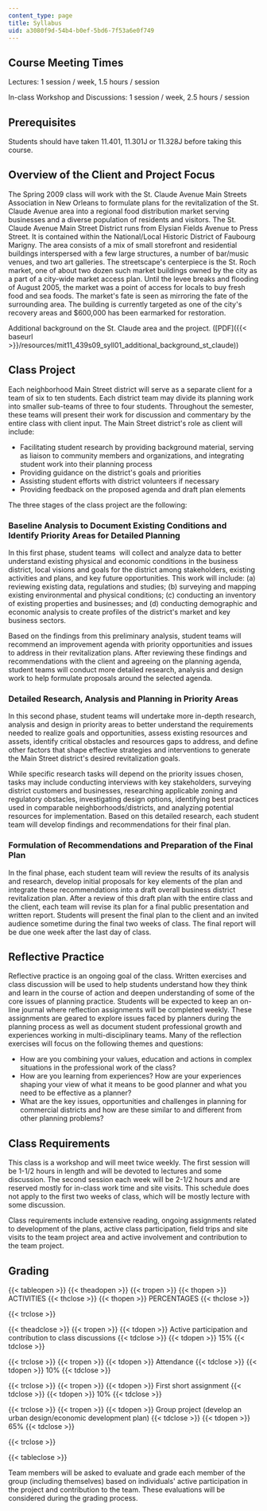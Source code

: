 ```yaml
---
content_type: page
title: Syllabus
uid: a3080f9d-54b4-b0ef-5bd6-7f53a6e0f749
---
```


Course Meeting Times
--------------------

Lectures: 1 session / week, 1.5 hours / session

In-class Workshop and Discussions: 1 session / week, 2.5 hours / session

Prerequisites
-------------

Students should have taken 11.401, 11.301J or 11.328J before taking this course.

Overview of the Client and Project Focus
----------------------------------------

The Spring 2009 class will work with the St. Claude Avenue Main Streets Association in New Orleans to formulate plans for the revitalization of the St. Claude Avenue area into a regional food distribution market serving businesses and a diverse population of residents and visitors. The St. Claude Avenue Main Street District runs from Elysian Fields Avenue to Press Street. It is contained within the National/Local Historic District of Faubourg Marigny. The area consists of a mix of small storefront and residential buildings interspersed with a few large structures, a number of bar/music venues, and two art galleries. The streetscape's centerpiece is the St. Roch market, one of about two dozen such market buildings owned by the city as a part of a city-wide market access plan. Until the levee breaks and flooding of August 2005, the market was a point of access for locals to buy fresh food and sea foods. The market's fate is seen as mirroring the fate of the surrounding area. The building is currently targeted as one of the city's recovery areas and $600,000 has been earmarked for restoration.

Additional background on the St. Claude area and the project. ([PDF]({{< baseurl >}}/resources/mit11_439s09_syll01_additional_background_st_claude))

Class Project
-------------

Each neighborhood Main Street district will serve as a separate client for a team of six to ten students. Each district team may divide its planning work into smaller sub-teams of three to four students. Throughout the semester, these teams will present their work for discussion and commentary by the entire class with client input. The Main Street district's role as client will include:

*   Facilitating student research by providing background material, serving as liaison to community members and organizations, and integrating student work into their planning process
*   Providing guidance on the district's goals and priorities
*   Assisting student efforts with district volunteers if necessary
*   Providing feedback on the proposed agenda and draft plan elements

The three stages of the class project are the following:

### Baseline Analysis to Document Existing Conditions and Identify Priority Areas for Detailed Planning

In this first phase, student teams  will collect and analyze data to better understand existing physical and economic conditions in the business district, local visions and goals for the district among stakeholders, existing activities and plans, and key future opportunities. This work will include: (a) reviewing existing data, regulations and studies; (b) surveying and mapping existing environmental and physical conditions; (c) conducting an inventory of existing properties and businesses; and (d) conducting demographic and economic analysis to create profiles of the district's market and key business sectors.

Based on the findings from this preliminary analysis, student teams will recommend an improvement agenda with priority opportunities and issues to address in their revitalization plans. After reviewing these findings and recommendations with the client and agreeing on the planning agenda, student teams will conduct more detailed research, analysis and design work to help formulate proposals around the selected agenda.

### Detailed Research, Analysis and Planning in Priority Areas

In this second phase, student teams will undertake more in-depth research, analysis and design in priority areas to better understand the requirements needed to realize goals and opportunities, assess existing resources and assets, identify critical obstacles and resources gaps to address, and define other factors that shape effective strategies and interventions to generate the Main Street district's desired revitalization goals.

While specific research tasks will depend on the priority issues chosen, tasks may include conducting interviews with key stakeholders, surveying district customers and businesses, researching applicable zoning and regulatory obstacles, investigating design options, identifying best practices used in comparable neighborhoods/districts, and analyzing potential resources for implementation. Based on this detailed research, each student team will develop findings and recommendations for their final plan.

### Formulation of Recommendations and Preparation of the Final Plan

In the final phase, each student team will review the results of its analysis and research, develop initial proposals for key elements of the plan and integrate these recommendations into a draft overall business district revitalization plan. After a review of this draft plan with the entire class and the client, each team will revise its plan for a final public presentation and written report. Students will present the final plan to the client and an invited audience sometime during the final two weeks of class. The final report will be due one week after the last day of class.

Reflective Practice
-------------------

Reflective practice is an ongoing goal of the class. Written exercises and class discussion will be used to help students understand how they think and learn in the course of action and deepen understanding of some of the core issues of planning practice. Students will be expected to keep an on-line journal where reflection assignments will be completed weekly. These assignments are geared to explore issues faced by planners during the planning process as well as document student professional growth and experiences working in multi-disciplinary teams. Many of the reflection exercises will focus on the following themes and questions:

*   How are you combining your values, education and actions in complex situations in the professional work of the class?
*   How are you learning from experiences? How are your experiences shaping your view of what it means to be good planner and what you need to be effective as a planner?
*   What are the key issues, opportunities and challenges in planning for commercial districts and how are these similar to and different from other planning problems?

Class Requirements
------------------

This class is a workshop and will meet twice weekly. The first session will be 1-1/2 hours in length and will be devoted to lectures and some discussion. The second session each week will be 2-1/2 hours and are reserved mostly for in-class work time and site visits. This schedule does not apply to the first two weeks of class, which will be mostly lecture with some discussion.

Class requirements include extensive reading, ongoing assignments related to development of the plans, active class participation, field trips and site visits to the team project area and active involvement and contribution to the team project.

Grading
-------

{{< tableopen >}}
{{< theadopen >}}
{{< tropen >}}
{{< thopen >}}
ACTIVITIES
{{< thclose >}}
{{< thopen >}}
PERCENTAGES
{{< thclose >}}

{{< trclose >}}

{{< theadclose >}}
{{< tropen >}}
{{< tdopen >}}
Active participation and contribution to class discussions
{{< tdclose >}}
{{< tdopen >}}
15%
{{< tdclose >}}

{{< trclose >}}
{{< tropen >}}
{{< tdopen >}}
Attendance
{{< tdclose >}}
{{< tdopen >}}
10%
{{< tdclose >}}

{{< trclose >}}
{{< tropen >}}
{{< tdopen >}}
First short assignment
{{< tdclose >}}
{{< tdopen >}}
10%
{{< tdclose >}}

{{< trclose >}}
{{< tropen >}}
{{< tdopen >}}
Group project (develop an urban design/economic development plan)
{{< tdclose >}}
{{< tdopen >}}
65%
{{< tdclose >}}

{{< trclose >}}

{{< tableclose >}}

Team members will be asked to evaluate and grade each member of the group (including themselves) based on individuals' active participation in the project and contribution to the team. These evaluations will be considered during the grading process.
